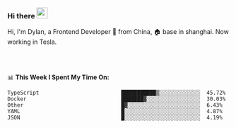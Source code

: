 ### Hi there <img src="https://media.giphy.com/media/hvRJCLFzcasrR4ia7z/giphy.gif" width="25px">

<!-- ![visitors](https://visitor-badge.glitch.me/badge?page_id=dislfyer.dislfyer) -->

Hi, I'm Dylan, a Frontend Developer 🚀 from China, 🏠 base in shanghai. Now working in Tesla.

<br/>
<br/>

📊 **This Week I Spent My Time On:**


<!--START_SECTION:waka-->

```text
TypeScript                          ███████████▒░░░░░░░░░░░░░  45.72%
Docker                              ███████▓░░░░░░░░░░░░░░░░░  30.03%
Other                               █▓░░░░░░░░░░░░░░░░░░░░░░░  6.43%
YAML                                █░░░░░░░░░░░░░░░░░░░░░░░░  4.87%
JSON                                █░░░░░░░░░░░░░░░░░░░░░░░░  4.19%
```

<!--END_SECTION:waka-->

<!--
**About Me:**
 -->
